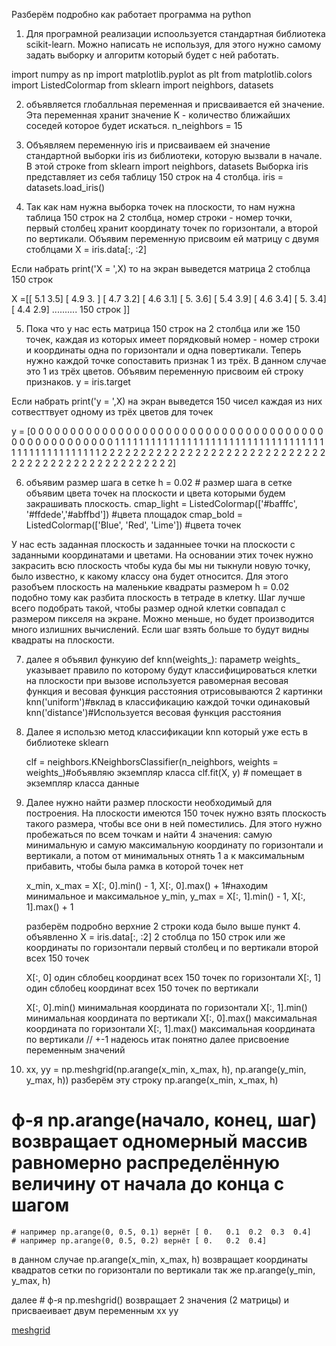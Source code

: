 Разберём подробно как работает программа на python

1. Для програмной реализации испоользуется стандартная библиотека scikit-learn.
Можно написать не используя, для этого нужно самому задать выборку и алгоритм который будет с ней работать.

import numpy as np
import matplotlib.pyplot as plt
from matplotlib.colors import ListedColormap
from sklearn import neighbors, datasets

2. объявляется глобалльная переменная и присваивается ей значение. Эта переменная хранит значение K - количество ближайших 
соседей которое будет искаться. 
n_neighbors = 15

3. Объявляем переменную iris и присваиваем ей значение стандартной выборки iris из библиотеки, которую вызвали в начале. В этой строке
from sklearn import neighbors, datasets
  Выборка iris представляет из себя таблицу 150 строк на 4 столбца. 
iris = datasets.load_iris() 

4. Так как нам нужна выборка точек на плоскости, то нам нужна таблица 150 строк на 2 столбца, номер строки - номер точки, 
первый столбец хранит координату точек по горизонтали, а второй по вертикали. Объявим переменную присвоим ей матрицу с двумя стоблцами
X = iris.data[:, :2]

Если набрать print('X = ',X) то на экран выведется матрица 2 стоблца 150 строк

X =[[ 5.1  3.5]
 [ 4.9  3. ]
 [ 4.7  3.2]
 [ 4.6  3.1]
 [ 5.   3.6]
 [ 5.4  3.9]
 [ 4.6  3.4]
 [ 5.   3.4]
 [ 4.4  2.9]
 ..........
 150 строк ]]
 
5. Пока что у нас есть матрица 150 строк на 2 столбца или же 150 точек, каждая из которых имеет порядковый номер - номер строки
и координаты одна по горизонтали и одна повертикали. 
Теперь нужно каждой точке сопоставить признак 1 из трёх. В данном случае это 1 из трёх цветов. Объявим переменную присвоим 
ей строку признаков.
y = iris.target

Если набрать print('y = ',X) на экран выведется 150 чисел каждая из них сотвесттвует одному из трёх цветов для точек

y =  [0 0 0 0 0 0 0 0 0 0 0 0 0 0 0 0 0 0 0 0 0 0 0 0 0 0 0 0 0 0 0 0 0 0 0 0 0
 0 0 0 0 0 0 0 0 0 0 0 0 0 1 1 1 1 1 1 1 1 1 1 1 1 1 1 1 1 1 1 1 1 1 1 1 1
 1 1 1 1 1 1 1 1 1 1 1 1 1 1 1 1 1 1 1 1 1 1 1 1 1 1 2 2 2 2 2 2 2 2 2 2 2
 2 2 2 2 2 2 2 2 2 2 2 2 2 2 2 2 2 2 2 2 2 2 2 2 2 2 2 2 2 2 2 2 2 2 2 2 2
 2 2]
 
6. объявим размер шага в сетке
h = 0.02  # размер шага в сетке 
объявим цвета точек на плоскости и цвета которыми будем закрашивать плоскость.
cmap_light = ListedColormap(['#bafffc', '#ffdede','#abffbd']) #цвета площадок
cmap_bold = ListedColormap(['Blue', 'Red', 'Lime']) #цвета точек

У нас есть заданная плоскость и заданныее точки на плоскости с заданными координатами и цветами. На основании 
этих точек нужно закрасить всю плоскость чтобы куда бы мы ни тыкнули новую точку, было известно, к какому классу она будет относится. 
Для этого разобъем плоскость на маленькие квадраты размером h = 0.02 подобно тому как разбита плоскость в тетраде в клетку.
Шаг лучше всего подобрать такой, чтобы размер одной клетки совпадал с размером пикселя на экране. Можно меньше, но будет производится
много излишних вычислений. Если шаг взять больше то будут видны квадраты на плоскости.

7. далее я объявил функуию def knn(weights_):
параметр weights_ указывает правило по которому будут классифицироваться клетки на плоскости
при вызове используется равомерная весовая функция и весовая функция расстояния
отрисовываются 2 картинки
knn('uniform')#вклад в классификацию каждой точки одинаковый 
knn('distance')#Используется весовая функция расстояния

8. Далее я использю метод классификации knn который уже есть в библиотеке sklearn

    clf = neighbors.KNeighborsClassifier(n_neighbors, weights = weights_)#объявляю экземпляр класса
    clf.fit(X, y) # помещает в экземпляр класса данные
    
9. Далее нужно найти размер плоскости необходимый для построения. 
На плоскости имеются 150 точек нужно взять плоскость такого размера, чтобы все они в ней поместились.
Для этого нужно пробежаться по всем точкам и найти 4 значения:
самую минимальную и самую максимальную координату по горизонтали и вертикали,
а потом от минимальных отнять 1 а к максимальным прибавить, чтобы была рамка в которой точек нет

    x_min, x_max = X[:, 0].min() - 1, X[:, 0].max() + 1#находим минимальное и максимальное 
    y_min, y_max = X[:, 1].min() - 1, X[:, 1].max() + 1
    
    разберём подробно верхние 2 строки кода
    было выше пункт 4. объявленно X = iris.data[:, :2] 
    2 стоблца по 150 строк или же координаты по горизонтали первый столбец и по вертикали второй всех 150 точек 
    
    X[:, 0] один сблобец координат всех 150 точек по горизонтали
    X[:, 1] один сблобец координат всех 150 точек по вертикали
    
    X[:, 0].min() минимальная координата по горизонтали
    X[:, 1].min() минимальная координата по вертикали
    X[:, 0].max() максимальная координата по горизонтали
    X[:, 1].max() максимальная координата по вертикали
    // +-1 надеюсь итак понятно
    далее присвоение переменным значений
  
  10. xx, yy = np.meshgrid(np.arange(x_min, x_max, h),  np.arange(y_min, y_max, h))
  разберём эту строку
  np.arange(x_min, x_max, h) 
  # ф-я np.arange(начало, конец, шаг) возвращает одномерный массив равномерно распределённую величину от начала до конца с шагом
    # например np.arange(0, 0.5, 0.1) вернёт [ 0.   0.1  0.2  0.3  0.4]
    # например np.arange(0, 0.5, 0.2) вернёт [ 0.   0.2  0.4] 
  в данном случае np.arange(x_min, x_max, h) возвращает координаты квадратов сетки по горизонтали 
  по вертикали так же np.arange(y_min, y_max, h)
  
  далее # ф-я np.meshgrid() возвращает 2 значения (2 матрицы) и присваеивает двум переменным xx yy
  
  [meshgrid](https://user-images.githubusercontent.com/33224690/32692907-8928ef6a-c6d5-11e7-96a0-e72e952ce069.png)
  

